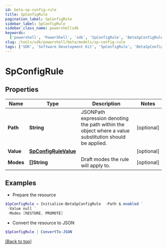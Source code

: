 ```yaml
---
id: beta-sp-config-rule
title: SpConfigRule
pagination_label: SpConfigRule
sidebar_label: SpConfigRule
sidebar_class_name: powershellsdk
keywords:
  ['powershell', 'PowerShell', 'sdk', 'SpConfigRule', 'BetaSpConfigRule']
slug: /tools/sdk/powershell/beta/models/sp-config-rule
tags: ['SDK', 'Software Development Kit', 'SpConfigRule', 'BetaSpConfigRule']
---
```


# SpConfigRule

## Properties

| Name | Type | Description | Notes |
| --- | --- | --- | --- |
| **Path** | **String** | JSONPath expression denoting the path within the object where a value substitution should be applied. | [optional] |
| **Value** | [**SpConfigRuleValue**](sp-config-rule-value) |  | [optional] |
| **Modes** | **[]String** | Draft modes the rule will apply to. | [optional] |

## Examples

- Prepare the resource

```powershell
$SpConfigRule = Initialize-BetaSpConfigRule  -Path $.enabled `
 -Value null `
 -Modes [RESTORE, PROMOTE]
```

- Convert the resource to JSON

```powershell
$SpConfigRule | ConvertTo-JSON
```

[[Back to top]](#)
